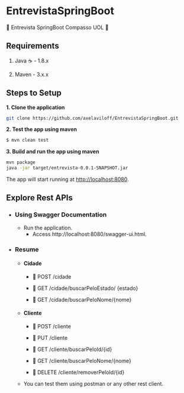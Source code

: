 # EntrevistaSpringBoot
:rocket: Entrevista SpringBoot Compasso UOL :rocket:

## Requirements

1. Java :coffee: - 1.8.x

2. Maven - 3.x.x

## Steps to Setup

**1. Clone the application**

```bash
git clone https://github.com/axelaviloff/EntrevistaSpringBoot.git
```

**2. Test the app using maven**
```bash
$ mvn clean test

```

**3. Build and run the app using maven**

```bash
mvn package
java -jar target/entrevista-0.0.1-SNAPSHOT.jar
```

The app will start running at <http://localhost:8080>.

## Explore Rest APIs
* ### Using Swagger Documentation
   * Run the application.
     * Access http://localhost:8080/swagger-ui.html.

* ### Resume
   * #### Cidade
      * :green_book: POST /cidade
    
      * :blue_book: GET /cidade/buscarPeloEstado/  {estado}

      * :blue_book: GET /cidade/buscarPeloNome/{nome}

  * #### Cliente
      * :green_book: POST /cliente
    
      * :orange_book: PUT /cliente
    
      * :blue_book: GET /cliente/buscarPeloId/{id}
    
      * :blue_book: GET /cliente/buscarPeloNome/{nome}
    
      * :closed_book: DELETE /cliente/removerPeloId/{id}

   * You can test them using postman or any other rest client.

